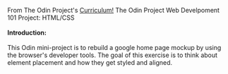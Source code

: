 From The Odin Project's <a href="http://www.theodinproject.com/courses/web-development-101/lessons/html-css" target="_blank">Curriculum!</a>
The Odin Project Web Develpoment 101 Project: HTML/CSS
<br>
<br><strong>Introduction:</strong><br>
<br>
This Odin mini-project is to rebuild a google home page mockup by using the browser's developer tools. The goal of this exercise is to think about element placement and how they get styled and aligned.   
